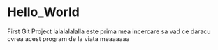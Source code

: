 # Hello_World
First Git Project
lalalalalalla este prima mea incercare sa vad ce daracu cvrea acest program de la viata meaaaaaa
